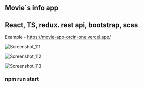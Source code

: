 ## Movie`s info app

## React, TS, redux. rest api, bootstrap, scss

Example - https://movie-app-orcin-one.vercel.app/

![Screenshot_111](https://user-images.githubusercontent.com/43748738/226100589-74c6b79a-661e-49c8-aadd-82b6c71dcffd.png)

![Screenshot_112](https://user-images.githubusercontent.com/43748738/226100593-ef812b67-4c58-421f-bd4c-04b1a2f1fb96.png)

![Screenshot_113](https://user-images.githubusercontent.com/43748738/226100606-e4cde4f5-8822-4b1b-a065-62e0aebdb6ab.png)

### npm run start
